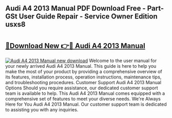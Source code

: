 ## Audi A4 2013 Manual PDF Download Free - Part-GSt User Guide Repair - Service Owner Edition usxs8

# <h2><a href="http://bc30361.oget.top/?id=Audi+A4+2013+Manual">🔗Download New 👉🔴 Audi A4 2013 Manual</a></h2>

[![Audi A4 2013 Manual new download](https://i.imgur.com/5g1atiW.png)](http://bc30361.oget.top/?id=Audi+A4+2013+Manual)
Welcome to the user manual for your newly arrived Audi A4 2013 Manual. This guide is here to help you make the most of your product by providing a comprehensive overview of its features, installation process, operation instructions, maintenance tips, and troubleshooting procedures. Customer Support Audi A4 2013 Manual Options Should you require assistance, our dedicated customer support team is available to help. This Audi A4 2013 Manual comes equipped with a comprehensive set of features to meet your diverse needs. We're Always Here for You Audi A4 2013 Manual. Our customer support team is dedicated to assisting you with any inquiries.

